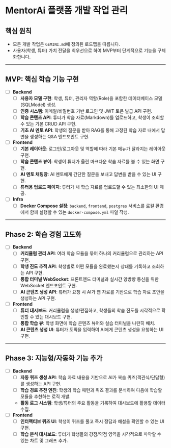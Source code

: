 # MentorAi 플랫폼 개발 작업 관리

## 핵심 원칙
- 모든 개발 작업은 `GEMINI.md`에 정의된 로드맵을 따릅니다.
- 사용자(학생, 튜터) 가치 전달을 최우선으로 하여 MVP부터 단계적으로 기능을 구체화합니다.

---

## MVP: 핵심 학습 기능 구현

- [ ] **Backend**
    - [ ] **사용자 모델 구현**: 학생, 튜터, 관리자 역할(Role)을 포함한 데이터베이스 모델(SQLModel) 생성.
    - [ ] **인증 시스템**: 이메일/비밀번호 기반 로그인 및 JWT 토큰 발급 API 구현.
    - [ ] **학습 콘텐츠 API**: 튜터가 학습 자료(Markdown)를 업로드하고, 학생이 조회할 수 있는 기본 CRUD API 구현.
    - [ ] **기초 AI 멘토 API**: 학생의 질문을 받아 RAG를 통해 고정된 학습 자료 내에서 답변을 생성하는 Q&A 엔드포인트 구현.
- [ ] **Frontend**
    - [ ] **기본 레이아웃**: 로그인/로그아웃 및 역할에 따라 기본 메뉴가 달라지는 레이아웃 구현.
    - [ ] **학습 콘텐츠 뷰어**: 학생이 튜터가 올린 마크다운 학습 자료를 볼 수 있는 화면 구현.
    - [ ] **AI 멘토 채팅창**: AI 멘토에게 간단한 질문을 보내고 답변을 받을 수 있는 UI 구현.
    - [ ] **튜터용 업로드 페이지**: 튜터가 새 학습 자료를 업로드할 수 있는 최소한의 UI 제공.
- [ ] **Infra**
    - [ ] **Docker Compose 설정**: `backend`, `frontend`, `postgres` 서비스를 로컬 환경에서 함께 실행할 수 있는 `docker-compose.yml` 파일 작성.

---

## Phase 2: 학습 경험 고도화

- [ ] **Backend**
    - [ ] **커리큘럼 관리 API**: 여러 학습 모듈을 묶어 하나의 커리큘럼으로 관리하는 API 구현.
    - [ ] **학생 진도 추적 API**: 학생별로 어떤 모듈을 완료했는지 상태를 기록하고 조회하는 API 구현.
    - [ ] **통합 터미널 WebSocket**: 프론트엔드 터미널과 실시간 양방향 통신을 위한 WebSocket 엔드포인트 구현.
    - [ ] **AI 콘텐츠 생성 API**: 튜터가 요청 시 AI가 웹 자료를 기반으로 학습 자료 초안을 생성하는 API 구현.
- [ ] **Frontend**
    - [ ] **튜터 대시보드**: 커리큘럼을 생성/편집하고, 학생들의 학습 진도를 시각적으로 확인할 수 있는 대시보드 구현.
    - [ ] **통합 학습 뷰**: 학생 화면에 학습 콘텐츠 뷰어와 실습 터미널을 나란히 배치.
    - [ ] **AI 콘텐츠 생성 UI**: 튜터가 토픽을 입력하여 AI에게 콘텐츠 생성을 요청하는 UI 구현.

---

## Phase 3: 지능형/자동화 기능 추가

- [ ] **Backend**
    - [ ] **자동 퀴즈 생성 API**: 학습 자료 내용을 기반으로 AI가 복습 퀴즈(객관식/단답형)를 생성하는 API 구현.
    - [ ] **학습 경로 추천 엔진**: 학생의 학습 패턴과 퀴즈 결과를 분석하여 다음에 학습할 모듈을 추천하는 로직 개발.
    - **활동 로그 시스템**: 학생/튜터의 주요 활동을 기록하여 대시보드에 활용할 데이터 수집.
- [ ] **Frontend**
    - [ ] **인터랙티브 퀴즈 UI**: 학생이 퀴즈를 풀고 즉시 정답과 해설을 확인할 수 있는 UI 구현.
    - [ ] **학습 분석 대시보드**: 튜터가 학생들의 강점/약점 영역을 시각적으로 파악할 수 있는 차트 및 그래프 추가.